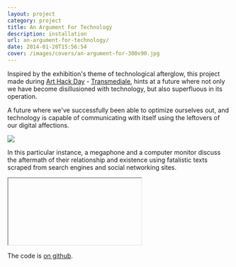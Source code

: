 ```yaml
---
layout: project
category: project
title: An Argument For Technology
description: installation
url: an-argument-for-technology/
date: 2014-01-28T15:56:54
cover: /images/covers/an-argument-for-300x90.jpg
---
```

Inspired by the exhibition's theme of technological afterglow, this project made during [Art Hack Day](http://www.arthackday.net/events/afterglow) - [Transmediale](http://www.transmediale.de/), hints at a future where not only we have become disillusioned with technology, but also superfluous in its operation.

A future where we've successfully been able to optimize ourselves out, and technology is capable of communicating with itself using the leftovers of our digital affections.

![](AFT_x.jpg)

In this particular instance, a megaphone and a computer monitor discuss the aftermath of their relationship and existence using fatalistic texts scraped from search engines and social networking sites.

<div class="videoWrapper">
    <iframe></iframe>
</div>

The code is [on github](https://github.com/astrovandalistas/AFT).
